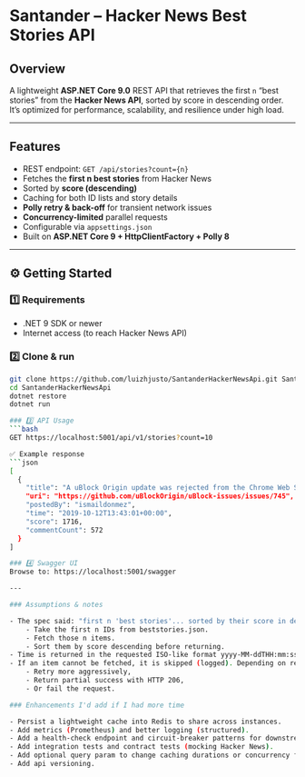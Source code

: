 # Santander – Hacker News Best Stories API

## Overview

A lightweight **ASP.NET Core 9.0** REST API that retrieves the first `n` “best stories” from the **Hacker News API**, sorted by score in descending order.  
It’s optimized for performance, scalability, and resilience under high load.

---

## Features

- REST endpoint: `GET /api/stories?count={n}`
- Fetches the **first n best stories** from Hacker News  
- Sorted by **score (descending)**  
- Caching for both ID lists and story details  
- **Polly retry & back-off** for transient network issues  
- **Concurrency-limited** parallel requests  
- Configurable via `appsettings.json`  
- Built on **ASP.NET Core 9 + HttpClientFactory + Polly 8**

---

## ⚙️ Getting Started

### 1️⃣ Requirements
- .NET 9 SDK or newer  
- Internet access (to reach Hacker News API)

### 2️⃣ Clone & run
```bash
git clone https://github.com/luizhjusto/SantanderHackerNewsApi.git SantanderHackerNewsApi
cd SantanderHackerNewsApi
dotnet restore
dotnet run

### 3️⃣ API Usage
```bash
GET https://localhost:5001/api/v1/stories?count=10

✅ Example response
```json
[
  {
    "title": "A uBlock Origin update was rejected from the Chrome Web Store",
    "uri": "https://github.com/uBlockOrigin/uBlock-issues/issues/745",
    "postedBy": "ismaildonmez",
    "time": "2019-10-12T13:43:01+00:00",
    "score": 1716,
    "commentCount": 572
  }
]

### 4️⃣ Swagger UI
Browse to: https://localhost:5001/swagger

---

### Assumptions & notes

- The spec said: "first n 'best stories'... sorted by their score in descending order".
    - Take the first n IDs from beststories.json.
    - Fetch those n items.
    - Sort them by score descending before returning.
- Time is returned in the requested ISO-like format yyyy-MM-ddTHH:mm:ss+00:00.
- If an item cannot be fetched, it is skipped (logged). Depending on requirements, you could:
    - Retry more aggressively,
    - Return partial success with HTTP 206,
    - Or fail the request.

### Enhancements I'd add if I had more time

- Persist a lightweight cache into Redis to share across instances.
- Add metrics (Prometheus) and better logging (structured).
- Add a health-check endpoint and circuit-breaker patterns for downstream protection.
- Add integration tests and contract tests (mocking Hacker News).
- Add optional query param to change caching durations or concurrency for operators.
- Add api versioning.